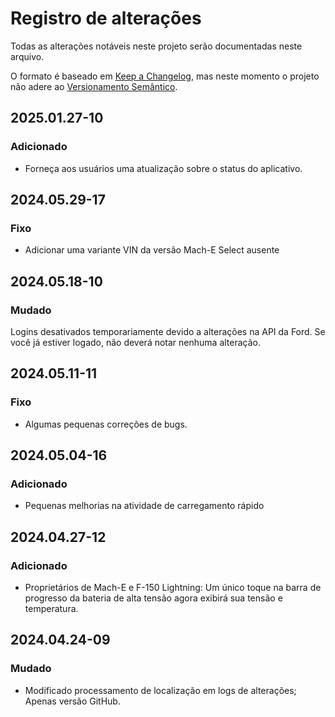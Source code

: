 # Registro de alterações

Todas as alterações notáveis ​​neste projeto serão documentadas neste arquivo.

O formato é baseado em [Keep a Changelog](https://keepachangelog.com/en/1.0.0/), mas neste momento o projeto não adere ao [Versionamento Semântico](https://semver.org/spec/v2.0.0.html).

## 2025.01.27-10
### Adicionado
- Forneça aos usuários uma atualização sobre o status do aplicativo.

## 2024.05.29-17
### Fixo
- Adicionar uma variante VIN da versão Mach-E Select ausente

## 2024.05.18-10
### Mudado
Logins desativados temporariamente devido a alterações na API da Ford. Se você já estiver logado, não deverá notar nenhuma alteração.

## 2024.05.11-11
### Fixo
- Algumas pequenas correções de bugs.

## 2024.05.04-16
### Adicionado
- Pequenas melhorias na atividade de carregamento rápido

## 2024.04.27-12
### Adicionado
- Proprietários de Mach-E e F-150 Lightning: Um único toque na barra de progresso da bateria de alta tensão agora exibirá sua tensão e temperatura.

## 2024.04.24-09
### Mudado
- Modificado processamento de localização em logs de alterações; Apenas versão GitHub.

